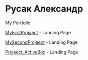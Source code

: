 # Русак Александр
My Portfolio

[MyFirstProjaect](https://rskalex.github.io/Project_1/) - Landing Page

[MySecondProjaect](https://rskalex.github.io/SecondProject/src/) - Landing Page

[Projaect_ActiveBox](https://rskalex.github.io/ActiveBox/src/) - Landing Page
